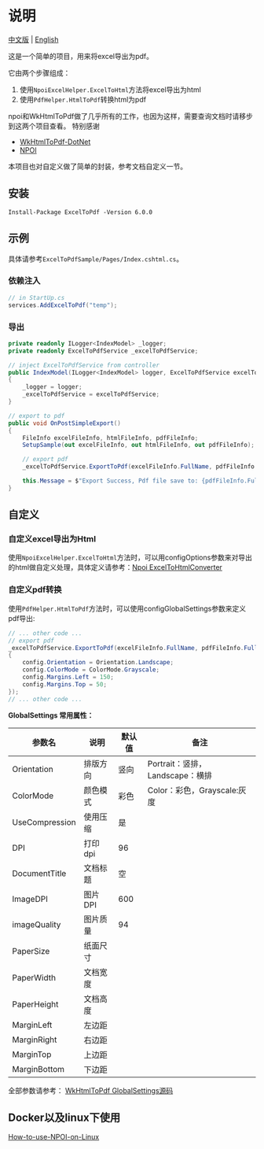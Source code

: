 # 说明

[中文版](/README.md) | [English](./doc/README_En.md)

这是一个简单的项目，用来将excel导出为pdf。

它由两个步骤组成：
1. 使用`NpoiExcelHelper.ExcelToHtml`方法将excel导出为html
2. 使用`PdfHelper.HtmlToPdf`转换html为pdf

npoi和WkHtmlToPdf做了几乎所有的工作，也因为这样，需要查询文档时请移步到这两个项目查看。
特别感谢
- [WkHtmlToPdf-DotNet](https://github.com/HakanL/WkHtmlToPdf-DotNet)
- [NPOI](https://github.com/nissl-lab/npoi/wiki/How-to-use-NPOI-on-Linux)

本项目也对自定义做了简单的封装，参考文档自定义一节。

## 安装

```
Install-Package ExcelToPdf -Version 6.0.0
```

## 示例

具体请参考`ExcelToPdfSample/Pages/Index.cshtml.cs`。

### 依赖注入
```csharp
// in StartUp.cs
services.AddExcelToPdf("temp");
```

### 导出
```csharp
private readonly ILogger<IndexModel> _logger;
private readonly ExcelToPdfService _excelToPdfService;

// inject ExcelToPdfService from controller
public IndexModel(ILogger<IndexModel> logger, ExcelToPdfService excelToPdfService)
{
	_logger = logger;
	_excelToPdfService = excelToPdfService;
}

// export to pdf
public void OnPostSimpleExport()
{
	FileInfo excelFileInfo, htmlFileInfo, pdfFileInfo;
	SetupSample(out excelFileInfo, out htmlFileInfo, out pdfFileInfo);

	// export pdf
	_excelToPdfService.ExportToPdf(excelFileInfo.FullName, pdfFileInfo.FullName);

	this.Message = $"Export Success, Pdf file save to: {pdfFileInfo.FullName}";
}
```

## 自定义

### 自定义excel导出为Html

使用`NpoiExcelHelper.ExcelToHtml`方法时，可以用configOptions参数来对导出的html做自定义处理，具体定义请参考：[Npoi ExcelToHtmlConverter](https://github.com/nissl-lab/npoi/blob/edac37ddf7c442e8e66b47f72d53d9aa81c5db35/ooxml/SS/Converter/ExcelToHtmlConverter.cs)


### 自定义pdf转换

使用`PdfHelper.HtmlToPdf`方法时，可以使用configGlobalSettings参数来定义pdf导出:
```csharp
// ... other code ...
// export pdf
_excelToPdfService.ExportToPdf(excelFileInfo.FullName, pdfFileInfo.FullName, configPdfGlobalSettings: config =>
{
	config.Orientation = Orientation.Landscape;
	config.ColorMode = ColorMode.Grayscale;
	config.Margins.Left = 150;
	config.Margins.Top = 50;
});
// ... other code ...
```

**GlobalSettings 常用属性：**

|参数名|说明|默认值|备注|
|-|-|-|-|
|Orientation|排版方向|竖向|Portrait：竖排，Landscape：横排|
|ColorMode|颜色模式|彩色|Color：彩色，Grayscale:灰度|
|UseCompression|使用压缩|是||
|DPI|打印dpi|96|
|DocumentTitle|文档标题|空||
|ImageDPI|图片DPI|600||
|imageQuality|图片质量|94||
|PaperSize|纸面尺寸||
|PaperWidth|文档宽度||
|PaperHeight|文档高度||
|MarginLeft|左边距||
|MarginRight|右边距||
|MarginTop|上边距||
|MarginBottom|下边距||

全部参数请参考：
[WkHtmlToPdf GlobalSettings源码](https://github.com/HakanL/WkHtmlToPdf-DotNet/blob/master/src/WkHtmlToPdf-DotNet/Settings/GlobalSettings.cs)

## Docker以及linux下使用

[How-to-use-NPOI-on-Linux](https://github.com/nissl-lab/npoi/wiki/How-to-use-NPOI-on-Linux)
